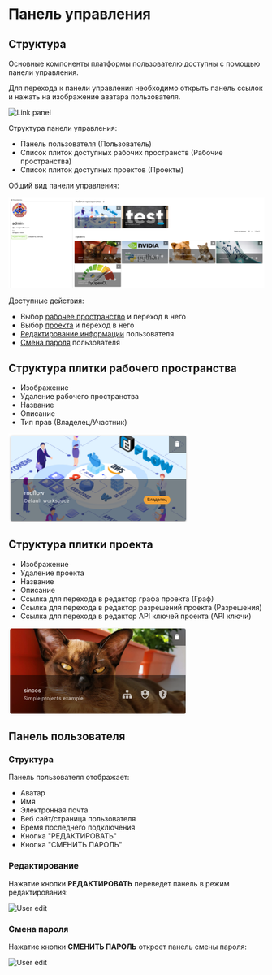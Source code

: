 # Панель управления

## Структура

Основные компоненты платформы пользователю доступны с помощью панели управления.

Для перехода к панели управления необходимо открыть панель ссылок и нажать на изображение аватара пользователя.

![Link panel](./images/dashboard/link_panel.png)

Структура панели управления:

- <span class="iconify-inline" data-icon="mdi:account"></span> Панель пользователя (Пользователь)
- Список плиток доступных рабочих пространств (Рабочие пространства)
- Список плиток доступных проектов (Проекты)

Общий вид панели управления:

![User dashboard](./images/dashboard/dashboard.png)

Доступные действия:

- Выбор [рабочее пространство](workspace) и переход в него
- Выбор [проекта](project) и переход в него
- [Редактирование информации](#редактирование) пользователя
- [Смена пароля](#смена-пароля) пользователя

## Структура плитки рабочего пространства

- Изображение
- <span class="iconify-inline" data-icon="mdi:delete"></span> Удаление рабочего пространства
- Название
- Описание
- Тип прав (Владелец/Участник)

![Workspace](./images/dashboard/workspace.png)

## Структура плитки проекта

- Изображение
- <span class="iconify-inline" data-icon="mdi:delete"></span> Удаление проекта
- Название
- Описание
- <span class="iconify-inline" data-icon="mdi:sitemap"></span> Ссылка для перехода в редактор графа проекта (Граф)
- <span class="iconify-inline" data-icon="mdi:shield-account"></span> Ссылка для перехода в редактор разрешений проекта (Разрешения)
- <span class="iconify-inline" data-icon="mdi:shield-key"></span> Ссылка для перехода в редактор API ключей проекта (API ключи)

![Project](./images/dashboard/project.png)

## Панель пользователя

### Структура

Панель пользователя отображает:

- Аватар
- Имя
- <span class="iconify-inline" data-icon="mdi:email"></span> Электронная почта
- <span class="iconify-inline" data-icon="mdi:link"></span> Веб сайт/страница пользователя
- Время последнего подключения
- Кнопка "РЕДАКТИРОВАТЬ"
- Кнопка "СМЕНИТЬ ПАРОЛЬ"

### Редактирование

Нажатие кнопки **РЕДАКТИРОВАТЬ** переведет панель в режим редактирования:

![User edit](./images/dashboard/user_edit.png)

### Смена пароля

Нажатие кнопки **СМЕНИТЬ ПАРОЛЬ** откроет панель смены пароля:

![User edit](./images/dashboard/user_password.png)
